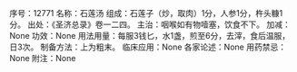 序号：12771
名称：石莲汤
组成：石莲子（炒，取肉）1分，人参1分，杵头糠1分。
出处：《圣济总录》卷一二四。
主治：咽喉如有物噎塞，饮食不下。
加减：None
功效：None
用法用量：每服3钱匕，水1盏，煎至6分，去滓，食后温服，日3次。
制备方法：上为粗末。
临床应用：None
各家论述：None
用药禁忌：None
附注：None
